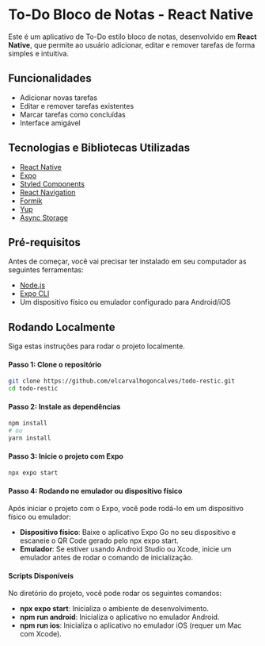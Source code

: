# To-Do Bloco de Notas - React Native

Este é um aplicativo de To-Do estilo bloco de notas, desenvolvido em **React Native**, que permite ao usuário adicionar, editar e remover tarefas de forma simples e intuitiva.

## Funcionalidades

-   Adicionar novas tarefas
-   Editar e remover tarefas existentes
-   Marcar tarefas como concluídas
-   Interface amigável

## Tecnologias e Bibliotecas Utilizadas

-   [React Native](https://reactnative.dev/)
-   [Expo](https://expo.dev/)
-   [Styled Components](https://styled-components.com/)
-   [React Navigation](https://reactnavigation.org/)
-   [Formik](https://formik.org/)
-   [Yup](https://github.com/jquense/yup)
-   [Async Storage](https://docs.expo.dev/versions/latest/sdk/async-storage/)

## Pré-requisitos

Antes de começar, você vai precisar ter instalado em seu computador as seguintes ferramentas:

-   [Node.js](https://nodejs.org/en/)
-   [Expo CLI](https://docs.expo.dev/get-started/installation/)
-   Um dispositivo físico ou emulador configurado para Android/iOS

## Rodando Localmente

Siga estas instruções para rodar o projeto localmente.

#### Passo 1: Clone o repositório

```bash
git clone https://github.com/elcarvalhogoncalves/todo-restic.git
cd todo-restic
```

#### Passo 2: Instale as dependências

```bash
npm install
# ou
yarn install
```

#### Passo 3: Inicie o projeto com Expo

```bash
npx expo start
```

#### Passo 4: Rodando no emulador ou dispositivo físico

Após iniciar o projeto com o Expo, você pode rodá-lo em um dispositivo físico ou emulador:

-   **Dispositivo físico**: Baixe o aplicativo Expo Go no seu dispositivo e escaneie o QR Code gerado pelo npx expo start.
-   **Emulador**: Se estiver usando Android Studio ou Xcode, inicie um emulador antes de rodar o comando de inicialização.

#### Scripts Disponíveis

No diretório do projeto, você pode rodar os seguintes comandos:

-   **npx expo start**: Inicializa o ambiente de desenvolvimento.
-   **npm run android**: Inicializa o aplicativo no emulador Android.
-   **npm run ios**: Inicializa o aplicativo no emulador iOS (requer um Mac com Xcode).
